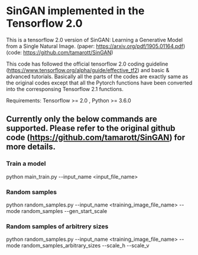 # SinGAN implemented in the Tensorflow 2.0

This is a tensorflow 2.0 version of SinGAN: Learning a Generative Model from a Single Natural Image.
(paper: https://arxiv.org/pdf/1905.01164.pdf)
(code: https://github.com/tamarott/SinGAN)

This code has followed the official tensorflow 2.0 coding guideline (https://www.tensorflow.org/alpha/guide/effective_tf2) and basic & advanced tutorials. Basically all the parts of the codes are exactly same as the original codes except that all the Pytorch functions have been converted into the corresponsing Tensorflow 2.1 functions.

Requirements: Tensorflow >= 2.0 , Python >= 3.6.0

## Currently only the below commands are supported. Please refer to the original github code (https://github.com/tamarott/SinGAN) for more details. 

### Train a model
python main_train.py --input_name <input_file_name>

### Random samples
python random_samples.py --input_name <training_image_file_name> --mode random_samples --gen_start_scale <generation start scale number>

### Random samples of arbitrery sizes
python random_samples.py --input_name <training_image_file_name> --mode random_samples_arbitrary_sizes --scale_h <horizontal scaling factor> --scale_v <vertical scaling factor>
